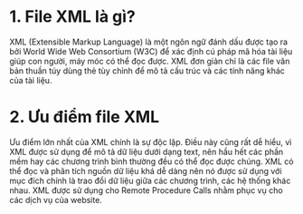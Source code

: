 # **1. File XML là gì?**

XML (Extensible Markup Language) là một ngôn ngữ đánh dấu được tạo ra bởi World Wide Web Consortium (W3C) để xác định cú pháp mã hóa tài liệu giúp con người, máy móc có thể đọc được.
XML đơn giản chỉ là các file văn bản thuần túy dùng thẻ tùy chỉnh để mô tả cấu trúc và các tính năng khác của tài liệu.
# **2. Ưu điểm file XML**
Ưu điểm lớn nhất của XML chính là sự độc lập. Điều này cũng rất dễ hiểu, vì XML được sử dụng để mô tả dữ liệu dưới dạng text, nên hầu hết các phần mềm hay các chương trình bình thường đều có thể đọc được chúng.
XML có thể đọc và phân tích nguồn dữ liệu khá dễ dàng nên nó được sử dụng với mục đích chính là trao đổi dữ liệu giữa các chương trình, các hệ thống khác nhau. XML được sử dụng cho Remote Procedure Calls nhằm phục vụ cho các dịch vụ của website.